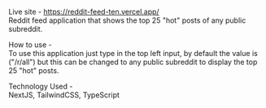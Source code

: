 Live site - https://reddit-feed-ten.vercel.app/ <br/>
Reddit feed application that shows the top 25 "hot" posts of any public subreddit. <br/>

How to use - <br/>
To use this application just type in the top left input, by default the value is ("/r/all") but this can be changed to any public subreddit to display the top 25 "hot" posts. <br/>

Technology Used - </br>
NextJS, TailwindCSS, TypeScript

